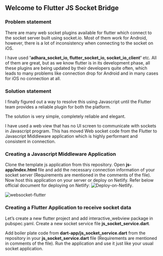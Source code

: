## Welcome to Flutter JS Socket Bridge

### Problem statement
There are many web socket plugins available for flutter which connect to the socket server built using socket.io. Most of them work for Android, however, there is a lot of inconsistency when connecting to the socket on iOS.

I have used **'adhara_socket_io, flutter_socket_io, socket_io_client'** etc. All of them are great, but as we know flutter is in its development phase, all these plugins are being updated by their developers quite often, which leads to many problems like connection drop for Android and in many cases for iOS no connection at all.


### Solution statement
I finally figured out a way to resolve this using Javascript until the Flutter team provides a reliable plugin for both the platform.

The solution is very simple, completely reliable and elegant. 

I have used a web view that has no UI screen to communicate with sockets in Javascript program. This has moved Web socket code from the Flutter to Javascript Middleware application which is highly performant and consistent in connection.

### Creating a Javascript Middleware Application

Clone the template js application from this repository.
Open **js-app/index.html** file and add the necessary connection information of your socket server (Requirements are mentioned in the comments of the file).
Now host this application on your server or deploy on Netlify. Refer below official document for deploying on Netlify: ![Deploy-on-Netlify](https://www.netlify.com/blog/2016/09/29/a-step-by-step-guide-deploying-on-netlify/).


![websocket-flutter](https://saarangtiwari.com/assets/blogs/how-i-used-javascript-to-bridge-and-connect-to-websockets-in-flutter/images/websocket-flutter.png)


### Creating a Flutter Application to receive socket data

Let’s create a new flutter project and add interactive_webview package in pubspec.yaml.
Create a new socket service file **js_socket_service.dart**.

Add boiler plate code from **dart-app/js_socket_service.dart** from the repository in your **js_socket_service.dart** file (Requirements are mentioned in comments of the file).
Run the application and use it just like your usual socket application.
